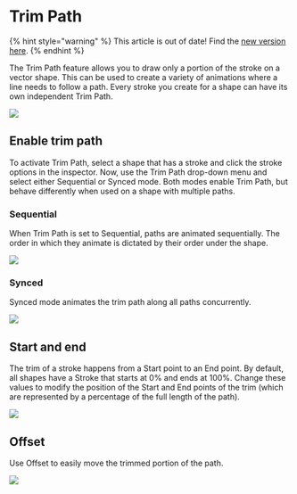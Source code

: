 # Trim Path

{% hint style="warning" %}
This article is out of date! Find the [new version here](https://rive.app/community/doc/trim-path/docN5REOqqEq).
{% endhint %}

The Trim Path feature allows you to draw only a portion of the stroke on a vector shape. This can be used to create a variety of animations where a line needs to follow a path. Every stroke you create for a shape can have its own independent Trim Path.

![](../../.gitbook/assets/trimpath.gif)

## Enable trim path

To activate Trim Path, select a shape that has a stroke and click the stroke options in the inspector. Now, use the Trim Path drop-down menu and select either Sequential or Synced mode. Both modes enable Trim Path, but behave differently when used on a shape with multiple paths.

### Sequential

When Trim Path is set to Sequential, paths are animated sequentially. The order in which they animate is dictated by their order under the shape.

![](../../.gitbook/assets/sequential\_fixed.gif)

### Synced

Synced mode animates the trim path along all paths concurrently.

![](../../.gitbook/assets/synced.gif)

## Start and end

The trim of a stroke happens from a Start point to an End point. By default, all shapes have a Stroke that starts at 0% and ends at 100%. Change these values to modify the position of the Start and End points of the trim (which are represented by a percentage of the full length of the path).&#x20;

![](../../.gitbook/assets/start\_end.gif)

## Offset

Use Offset to easily move the trimmed portion of the path.

![](../../.gitbook/assets/offset.gif)
